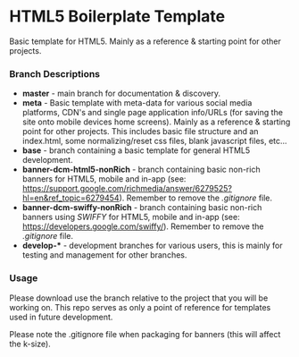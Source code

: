 # HTML5 Boilerplate Template

Basic template for HTML5. Mainly as a reference &amp; starting point for other projects.

### Branch Descriptions

- __master__ - main branch for documentation & discovery.
- __meta__ - Basic template with meta-data for various social media platforms, CDN's and single page application info/URLs (for saving the site onto mobile devices home screens). Mainly as a reference & starting point for other projects. This includes basic file structure and an index.html, some normalizing/reset css files, blank javascript files, etc...
- __base__ - branch containing a basic template for general HTML5 development.
- __banner-dcm-html5-nonRich__ - branch containing basic non-rich banners for HTML5, mobile and in-app (see: https://support.google.com/richmedia/answer/6279525?hl=en&ref_topic=6279454). Remember to remove the *.gitignore* file.
- __banner-dcm-swiffy-nonRich__ - branch containing basic non-rich banners using *SWIFFY* for HTML5, mobile and in-app (see: https://developers.google.com/swiffy/). Remember to remove the *.gitignore* file.
- __develop-*__ - development branches for various users, this is mainly for testing and management for other branches.

### Usage
Please download use the branch relative to the project that you will be working on. This repo serves as only a point of reference for templates used in future development. 

Please note the .gitignore file when packaging for banners (this will affect the k-size).
